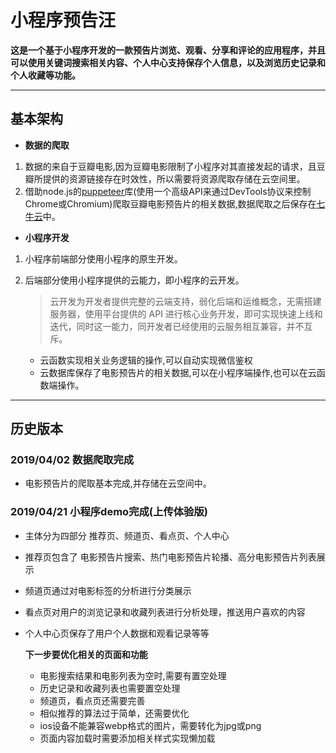 
# **小程序预告汪**
**这是一个基于小程序开发的一款预告片浏览、观看、分享和评论的应用程序，并且可以使用关键词搜索相关内容、个人中心支持保存个人信息，以及浏览历史记录和个人收藏等功能。**

---


## __基本架构__

- __数据的爬取__
1. 数据的来自于豆瓣电影,因为豆瓣电影限制了小程序对其直接发起的请求，且豆瓣所提供的资源链接存在时效性，所以需要将资源爬取存储在云空间里。
2. 借助node.js的[puppeteer](https://github.com/GoogleChrome/puppeteer)库(使用一个高级API来通过DevTools协议来控制Chrome或Chromium)爬取豆瓣电影预告片的相关数据,数据爬取之后保存在[七牛云](https://www.qiniu.com/)中。
  
- __小程序开发__
1. 小程序前端部分使用小程序的原生开发。
  
2. 后端部分使用小程序提供的云能力，即小程序的云开发。
      > 云开发为开发者提供完整的云端支持，弱化后端和运维概念，无需搭建服务器，使用平台提供的 API 进行核心业务开发，即可实现快速上线和迭代，同时这一能力，同开发者已经使用的云服务相互兼容，并不互斥。
   - 云函数实现相关业务逻辑的操作,可以自动实现微信鉴权
   - 云数据库保存了电影预告片的相关数据,可以在小程序端操作,也可以在云函数端操作。
  

  ---
## __历史版本__

     
  ###  __2019/04/02__  数据爬取完成

  - 电影预告片的爬取基本完成,并存储在云空间中。
  
 
 ### __2019/04/21__  小程序demo完成(上传体验版)
- 主体分为四部分 推荐页、频道页、看点页、个人中心
- 推荐页包含了 电影预告片搜索、热门电影预告片轮播、高分电影预告片列表展示
- 频道页通过对电影标签的分析进行分类展示
- 看点页对用户的浏览记录和收藏列表进行分析处理，推送用户喜欢的内容
- 个人中心页保存了用户个人数据和观看记录等等

  __下一步要优化相关的页面和功能__
  - 电影搜索结果和电影列表为空时,需要有置空处理
  - 历史记录和收藏列表也需要置空处理
  - 频道页，看点页还需要完善
  - 相似推荐的算法过于简单，还需要优化
  - ios设备不能兼容webp格式的图片，需要转化为jpg或png
  - 页面内容加载时需要添加相关样式实现懒加载 
  


 
     
     
